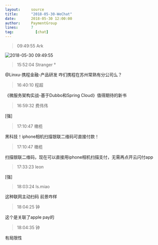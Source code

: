 ```yaml
---
layout:     source 
title:      "2018-05-30-WeChat"
date:       2018-05-30 12:00:00
author:     PaymentGroup
lines:      7 
tag:		  [chat]
---
```

> 09:49:55  Ark  
   
![2018-05-30 09:49:55](http://static.cocolian.cn/img/201805/20180530_094955.png) 
   
> 15:52:04  Stranger °  
   
@Linxu-携程金融-产品研发   咋们携程在苏州常熟有分公司么？  
   
> 16:40:10  程超  
   
《微服务架构实战-基于Dubbo和Spring Cloud》值得期待的新书  
   
> 16:59:32  费伟伟  
   
[强]  
   
> 17:10:47  橄榄  
   
黑科技！iphone相机扫描银联二维码可直接付款！  
   
> 17:10:47  橄榄  
   
扫描银联二维码，现在可以直接用iphone相机扫描支付，无需再点开云闪付app  
   
> 17:33:23  leon  
   
[强]  
   
> 18:03:24  ls.miao  
   
这种联网主动扫码 前景咋样  
   
> 18:04:25  钟  
   
这个是关联了apple pay的  
   
> 18:04:35  钟  
   
有局限性  
   
